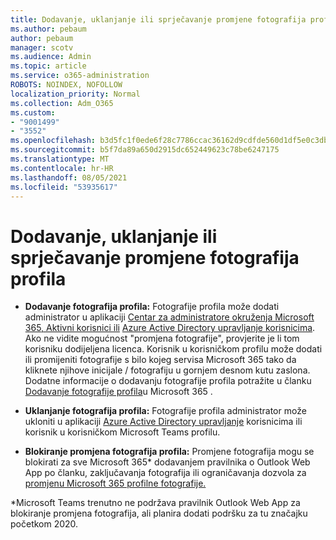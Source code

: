 ```yaml
---
title: Dodavanje, uklanjanje ili sprječavanje promjene fotografija profila
ms.author: pebaum
author: pebaum
manager: scotv
ms.audience: Admin
ms.topic: article
ms.service: o365-administration
ROBOTS: NOINDEX, NOFOLLOW
localization_priority: Normal
ms.collection: Adm_O365
ms.custom:
- "9001499"
- "3552"
ms.openlocfilehash: b3d5fc1f0ede6f28c7786ccac36162d9cdfde560d1df5e0c3db8128b5ee51a4f
ms.sourcegitcommit: b5f7da89a650d2915dc652449623c78be6247175
ms.translationtype: MT
ms.contentlocale: hr-HR
ms.lasthandoff: 08/05/2021
ms.locfileid: "53935617"
---
```

# <a name="add-remove-or-prevent-users-from-changing-profile-photos"></a>Dodavanje, uklanjanje ili sprječavanje promjene fotografija profila

- **Dodavanje fotografija profila:** Fotografije profila može dodati administrator u aplikaciji [Centar za administratore okruženja Microsoft 365, Aktivni korisnici ili](https://admin.microsoft.com/Adminportal/Home?source=applauncher#/users) [Azure Active Directory upravljanje korisnicima](https://portal.azure.com/#blade/Microsoft_AAD_IAM/UsersManagementMenuBlade/AllUsers).  Ako ne vidite mogućnost "promjena fotografije", provjerite je li tom korisniku dodijeljena licenca. Korisnik u korisničkom profilu može dodati ili promijeniti fotografije s bilo kojeg servisa Microsoft 365 tako da kliknete njihove inicijale / fotografiju u gornjem desnom kutu zaslona. Dodatne informacije o dodavanju fotografije profila potražite u članku [Dodavanje fotografije profila](https://support.office.com/article/add-your-profile-photo-to-office-365-2eaf93fd-b3f1-43b9-9cdc-bdcd548435b7)u Microsoft 365 .

- **Uklanjanje fotografija profila:** Fotografije profila administrator može ukloniti u aplikaciji [Azure Active Directory upravljanje](https://portal.azure.com/#blade/Microsoft_AAD_IAM/UsersManagementMenuBlade/AllUsers) korisnicima ili korisnik u korisničkom Microsoft Teams profilu.

- **Blokiranje promjena fotografija profila:** Promjene fotografija mogu se blokirati za sve Microsoft 365* dodavanjem pravilnika o Outlook Web App po članku, zaključavanja fotografija ili ograničavanja dozvola za [promjenu Microsoft 365 profilne fotografije.](https://answers.microsoft.com/msoffice/forum/msoffice_o365admin-mso_dep365-mso_o365b/locking-photos-or-restricting-permissions-to/1d19ae4f-de5d-4c3d-a0ad-4b8b8ac32e3d)

*Microsoft Teams trenutno ne podržava pravilnik Outlook Web App za blokiranje promjena fotografija, ali planira dodati podršku za tu značajku početkom 2020.

